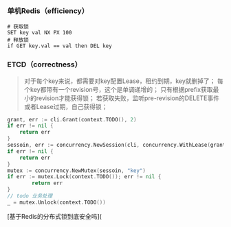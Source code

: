 ### 单机Redis（efficiency）
```shell
# 获取锁
SET key val NX PX 100
# 释放锁
if GET key.val == val then DEL key
```

### ETCD（correctness）

> 对于每个key来说，都需要对key配置Lease，租约到期，key就删掉了；
每个key都带有一个revision号，这个是单调递增的；
只有根据prefix获取最小的revision才能获得锁；
若获取失败，监听pre-revision的DELETE事件或者Lease过期，自己获得锁；

```go
grant, err := cli.Grant(context.TODO(), 2)
if err != nil {
	return err
}
sessoin, err := concurrency.NewSession(cli, concurrency.WithLease(grant.ID))
if err != nil {
	return err
}
mutex := concurrency.NewMutex(sessoin, "key")
if err := mutex.Lock(context.TODO()); err != nil {
		return err
}
// todo 业务处理
_ = mutex.Unlock(context.TODO())
```

[基于Redis的分布式锁到底安全吗](